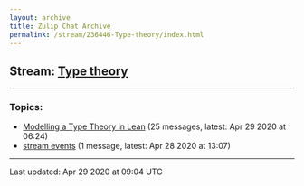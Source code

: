 ```yaml
---
layout: archive
title: Zulip Chat Archive
permalink: /stream/236446-Type-theory/index.html
---
```


## Stream: [Type theory](https://leanprover-community.github.io/archive/stream/236446-Type-theory/index.html)
---

### Topics:

* [Modelling a Type Theory in Lean](topic/Modelling.20a.20Type.20Theory.20in.20Lean.html) (25 messages, latest: Apr 29 2020 at 06:24)
* [stream events](topic/stream.20events.html) (1 message, latest: Apr 28 2020 at 13:07)

<hr><p>Last updated: Apr 29 2020 at 09:04 UTC</p>